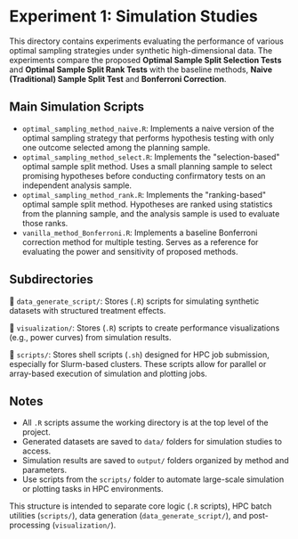 # Experiment 1: Simulation Studies

This directory contains experiments evaluating the performance of various optimal sampling strategies under synthetic high-dimensional data. The experiments compare the proposed **Optimal Sample Split Selection Tests** and **Optimal Sample Split Rank Tests** with the baseline methods, **Naive (Traditional) Sample Split Test** and **Bonferroni Correction**. 


## Main Simulation Scripts
- `optimal_sampling_method_naive.R`: Implements a naive version of the optimal sampling strategy that performs hypothesis testing with only one outcome selected among the planning sample.
- `optimal_sampling_method_select.R`: Implements the "selection-based" optimal sample split method. Uses a small planning sample to select promising hypotheses before conducting confirmatory tests on an independent analysis sample.
- `optimal_sampling_method_rank.R`: Implements the "ranking-based" optimal sample split method. Hypotheses are ranked using statistics from the planning sample, and the analysis sample is used to evaluate those ranks.
- `vanilla_method_Bonferroni.R`: Implements a baseline Bonferroni correction method for multiple testing. Serves as a reference for evaluating the power and sensitivity of proposed methods.


## Subdirectories
📁 `data_generate_script/`: Stores (`.R`) scripts for simulating synthetic datasets with structured treatment effects.

📁 `visualization/`: Stores (`.R`) scripts to create performance visualizations (e.g., power curves) from simulation results.

📁 `scripts/`: Stores shell scripts (`.sh`) designed for HPC job submission, especially for Slurm-based clusters. These scripts allow for parallel or array-based execution of simulation and plotting jobs.

## Notes

- All `.R` scripts assume the working directory is at the top level of the project.
- Generated datasets are saved to `data/` folders for simulation studies to access.
- Simulation results are saved to `output/` folders organized by method and parameters.
- Use scripts from the `scripts/` folder to automate large-scale simulation or plotting tasks in HPC environments.

This structure is intended to separate core logic (`.R` scripts), HPC batch utilities (`scripts/`), data generation (`data_generate_script/`), and post-processing (`visualization/`).
